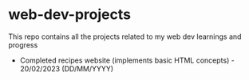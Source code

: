 # web-dev-projects
This repo contains all the projects related to my web dev learnings and progress
- Completed recipes website (implements basic HTML concepts) - 20/02/2023 (DD/MM/YYYY)
